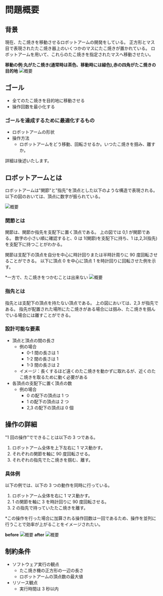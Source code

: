 # 問題概要

## 背景

現在、たこ焼きを移動させるロボットアームの開発をしている。 正方形とマス目で表現されたたこ焼き器上のいくつかのマスにたこ焼きが置かれている。 ロボットアームを用いて、これらのたこ焼きを指定されたマスへ移動させたい。

**移動の例:丸がたこ焼き(通常時は茶色、移動時には緑色),赤の四角がたこ焼きの目的地**
![概要](../data/1.gif)

## ゴール

- 全てのたこ焼きを目的地に移動させる
- 操作回数を最小化する

### ゴールを達成するために最適化するもの

- ロボットアームの形状
- 操作方法
  - ロボットアームをどう移動、回転させるか。いつたこ焼きを掴み、離すか。

詳細は後述いたします。

## ロボットアームとは

ロボットアームは"関節"と"指先"を頂点とした以下のような構造で表現される。
以下の図のおいては、頂点に数字が振られている。

![概要](../data/1.png)

### 関節とは

関節は、関節か指先を支配下に置く頂点である。
上の図では 0,1 が関節である。
数字の小さい順に確認すると、0 は 1(関節)を支配下に持ち、1 は,2,3(指先)を支配下に持つことがわかる。

関節は支配下の頂点を自分を中心に時計回りまたは半時計周りに 90 度回転させることができる。
以下に頂点 0 を中心に頂点 1 を時計回りに回転させた例を示す。

\*一方で、たこ焼きをつかむことは出来ない
![概要](../data/2.png)

### 指先とは

指先とは支配下の頂点を持たない頂点である。
上の図においては、2,3 が指先である。
指先が配置された場所にたこ焼きがある場合には掴み、たこ焼きを掴んでいる場合には離すことができる。

### 設計可能な要素

- 頂点と頂点の間の長さ
  - 例の場合
    - 0-1 間の長さは 1
    - 1-2 間の長さは 1
    - 1-3 間の長さは 2
  - イメージ：長くするほど遠くのたこ焼きを動かずに取れるが、近くのたこ焼きを取るために動く必要がある
- 各頂点の支配下に置く頂点の数
  - 例の場合
    - 0 の配下の頂点は 1 つ
    - 1 の配下の頂点は 2 つ
    - 2,3 の配下の頂点は 0 個

## 操作の詳細

"1 回の操作"でできることは以下の 3 つである。

1. ロボットアーム全体を上下左右に 1 マス動かす。
2. それぞれの関節を軸に 90 度回転させる。
3. それぞれの指先でたこ焼きを掴む、離す。

### 具体例

以下の例では、以下の 3 つの動作を同時に行っている。

1. ロボットアーム全体を右に 1 マス動かす。
2. 1 の関節を軸に 3 を時計回りに 90 度回転させる。
3. 2 の指先で持っていたたこ焼きを離す。

\*この操作を行った場合に加算される操作回数は一回であるため、操作を並列に行うことで効率が上がることをイメージされたい。

**before**
![概要](../data/before.png)
**after**
![概要](../data/after.png)

## 制約条件

- ソフトウェア実行の観点
  - たこ焼き機の正方形の一辺の長さ
  - ロボットアームの頂点数の最大値
- リソース観点
  - 実行時間は 3 秒以内
